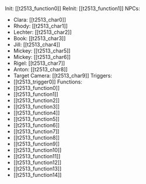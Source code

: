 Init: [[t2513_function0]]
ReInit: [[t2513_function1]]
NPCs:
- Clara: [[t2513_char0]]
- Rhody: [[t2513_char1]]
- Lechter: [[t2513_char2]]
- Book: [[t2513_char3]]
- Jill: [[t2513_char4]]
- Mickey: [[t2513_char5]]
- Mickey: [[t2513_char6]]
- Rigel: [[t2513_char7]]
- Anton: [[t2513_char8]]
- Target Camera: [[t2513_char9]]
Triggers:
- [[t2513_trigger0]]
Functions:
- [[t2513_function0]]
- [[t2513_function1]]
- [[t2513_function2]]
- [[t2513_function3]]
- [[t2513_function4]]
- [[t2513_function5]]
- [[t2513_function6]]
- [[t2513_function7]]
- [[t2513_function8]]
- [[t2513_function9]]
- [[t2513_function10]]
- [[t2513_function11]]
- [[t2513_function12]]
- [[t2513_function13]]
- [[t2513_function14]]
